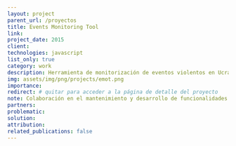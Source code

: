 ```yaml
---
layout: project
parent_url: /proyectos
title: Events Monitoring Tool
link:
project_date: 2015
client:
technologies: javascript
list_only: true
category: work
description: Herramienta de monitorización de eventos violentos en Ucrania (2014-2015).
img: assets/img/png/projects/emot.png
importance:
redirect: # quitar para acceder a la página de detalle del proyecto
note: Colaboración en el mantenimiento y desarrollo de funcionalidades.
partners:
problematic:
solution:
attribution:
related_publications: false
---
```

